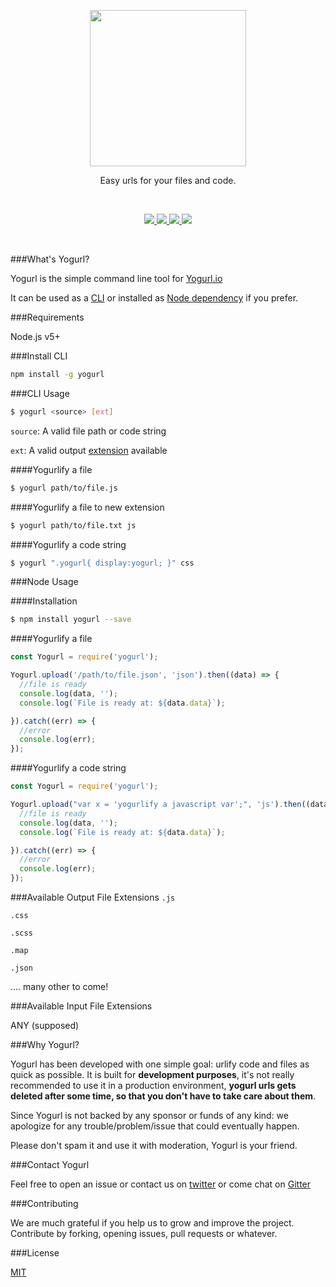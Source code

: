 <p align="center">
  <a href="http://yogurl.io">
    <img width="250" src="http://i.imgur.com/i2aenJ7.png">
  </a>
  <p align="center">Easy urls for your files and code.</p>
</p>

</br>
<p align="center" style="text-align:center">

<a href="https://www.npmjs.com/package/yogurl" target="_blank">
<img src="https://img.shields.io/npm/v/yogurl.svg"/>
</a>
<a href="http://github.com/720kb/yogurl/blob/master/LICENSE.md" target="_blank">
<img src="https://img.shields.io/dub/l/vibe-d.svg"/>
</a>
<a href="//yogurl.io">
<img src="https://img.shields.io/website-up-down-blue-grey/http/shields.io.svg?maxAge=2592000"/>
</a>
<a href="https://gitter.im/720kb/yogurl" target="_blank">
<img src="https://img.shields.io/gitter/room/yogurl/yogurl.js.svg"/>
</a>
</p>

</br>

###What's Yogurl?

Yogurl is the simple command line tool for [Yogurl.io](https://yogurl.io)

It can be used as a [CLI](#install-cli) or installed as [Node dependency](#node-usage) if you prefer.

###Requirements

Node.js v5+

###Install CLI

```bash
npm install -g yogurl
```

###CLI Usage

```bash
$ yogurl <source> [ext]
```

```source```: A valid file path or code string

```ext```: A valid output [extension](#available-output-file-extensions) available

####Yogurlify a file

```bash
$ yogurl path/to/file.js
```

####Yogurlify a file to new extension

```bash
$ yogurl path/to/file.txt js
```

####Yogurlify a code string

```bash
$ yogurl ".yogurl{ display:yogurl; }" css
```

###Node Usage

####Installation

```bash
$ npm install yogurl --save
```

####Yogurlify a file

```javascript
const Yogurl = require('yogurl');

Yogurl.upload('/path/to/file.json', 'json').then((data) => {
  //file is ready
  console.log(data, '');
  console.log(`File is ready at: ${data.data}`);

}).catch((err) => {
  //error
  console.log(err);
});
```

####Yogurlify a code string

```javascript
const Yogurl = require('yogurl');

Yogurl.upload("var x = 'yogurlify a javascript var';", 'js').then((data) => {
  //file is ready
  console.log(data, '');
  console.log(`File is ready at: ${data.data}`);

}).catch((err) => {
  //error
  console.log(err);
});
```

###Available Output File Extensions
`.js`

`.css`

`.scss`

`.map`

`.json`

.... many other to come!

###Available Input File Extensions

ANY (supposed)

###Why Yogurl?

Yogurl has been developed with one simple goal: urlify code and files as quick as possible.
It is built for **development purposes**, it's not really recommended to use it in a production environment, **yogurl urls gets deleted after some time, so that you don't have to take care about them**.

Since Yogurl is not backed by any sponsor or funds of any kind: we apologize for any trouble/problem/issue that could eventually happen.

Please don't spam it and use it with moderation, Yogurl is your friend.

###Contact Yogurl

Feel free to open an issue or contact us on [twitter](http://twitter.com/720kb_) or come chat on [Gitter](https://gitter.im/720kb/yogurl/)

###Contributing

We are much grateful if you help us to grow and improve the project.
Contribute by forking, opening issues, pull requests or whatever.

###License

[MIT](http://github.com/720kb/yogurl/blob/master/LICENSE.md)
